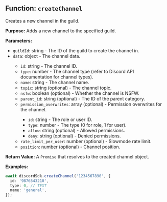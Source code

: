 ## Function: `createChannel`

Creates a new channel in the guild.

**Purpose:**
Adds a new channel to the specified guild.

**Parameters:**

- `guildId`: string - The ID of the guild to create the channel in.
- `data`: object<DiscordChannelSchema> - The channel data.
  - `id`: string - The channel ID.
  - `type`: number - The channel type (refer to Discord API documentation for channel types).
  - `name`: string - The channel name.
  - `topic`: string (optional) - The channel topic.
  - `nsfw`: boolean (optional) - Whether the channel is NSFW.
  - `parent_id`: string (optional) - The ID of the parent category.
  - `permission_overwrites`: array<DiscordPermissionOverwriteSchema> (optional) - Permission overwrites for the channel.
    - `id`: string - The role or user ID.
    - `type`: number - The type (0 for role, 1 for user).
    - `allow`: string (optional) - Allowed permissions.
    - `deny`: string (optional) - Denied permissions.
  - `rate_limit_per_user`: number (optional) - Slowmode rate limit.
  - `position`: number (optional) - Channel position.

**Return Value:**
A `Promise` that resolves to the created channel object.

**Examples:**

```typescript
await discordSdk.createChannel('1234567890', {
  id: '9876543210',
  type: 0, // TEXT
  name: 'general',
});
```